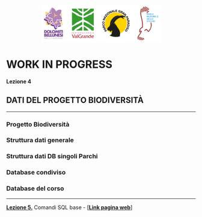 <p align="center"> <img src="materiale/loghi.png" width="315" height="100" /></p>

# WORK IN PROGRESS

#### Lezione 4
## DATI DEL PROGETTO BIODIVERSITÀ
---

### Progetto Biodiversità

### Struttura dati generale

### Struttura dati DB singoli Parchi

### Database condiviso

### Database del corso

---
[**Lezione 5.**](https://github.com/feurbano/corsoparchi/blob/master/lezioni/lezione_05.md) Comandi SQL base - [<ins>[**Link pagina web**](https://feurbano.github.io/corsoparchi/lezioni/lezione_05.html)</ins>]
